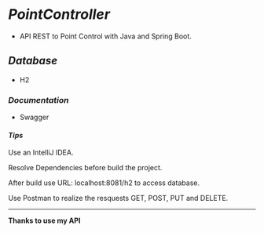 # _PointController_
* API REST to Point Control with Java and Spring Boot.

## _Database_
* H2

### _Documentation_
* Swagger

#### _Tips_
Use an IntelliJ IDEA. <p>
Resolve Dependencies before build the project. <p>
After build use URL: localhost:8081/h2 to access database. <p>
Use Postman to realize the resquests GET, POST, PUT and DELETE. <p>
*******************************************************************

**Thanks to use my API**


